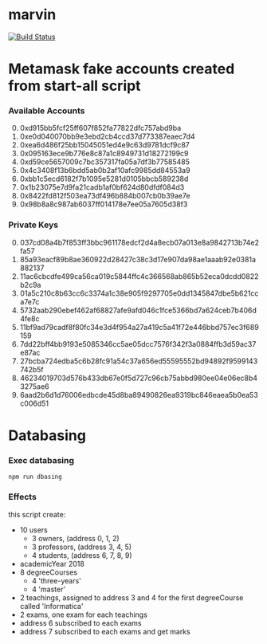 # marvin
[![Build Status](https://travis-ci.com/mtodescato/marvin.svg?token=R8wzNYi4NLcvzgP4seCd&branch=master)](https://travis-ci.com/mtodescato/marvin)

# Metamask fake accounts created from start-all script

### Available Accounts
0. 0xd915bb5fcf25ff607f852fa77822dfc757abd9ba
1. 0xe0d040070bb9e3ebd2cb4ccd37d773387eaec7d4
2. 0xea6d486f25bb15045051ed4e9c63d9781dcf9c87
3. 0x095163ece9b776e8c87a1c8949731d18272199c9
4. 0xd59ce5657009c7bc357317fa05a7df3b77585485
5. 0x4c3408f13b6bdd5ab0b2af10afc9985dd84553a9
6. 0xbb1c5ecd6182f7b1095e5281d0105bbcb589238d
7. 0x1b23075e7d9fa21cadb1af0bf624d80dfdf084d3
8. 0x8422fd812f503ea73df496b884b007cb0b39ae7e
9. 0x98b8a8c987ab6037ff014178e7ee05a7605d38f3

### Private Keys
0. 037cd08a4b7f853ff3bbc961178edcf2d4a8ecb07a013e8a9842713b74e2fa57
1. 85a93eacf89b8ae360922d28427c38c3d17e907da98ae1aaab92e0381a882137
2. 11ac6cbcdfe499ca56ca019c5844ffc4c366568ab865b52eca0dcdd0822b2c9a
3. 01a5c210c8b63cc6c3374a1c38e905f9297705e0dd1345847dbe5b621cca7e7c
4. 5732aab290ebef462af68827afe9afd046c1fce5366bd7a624ceb7b406d4fe8c
5. 11bf9ad79cadf8f80fc34e3d4f954a27a419c5a41f72e446bbd757ec3f689159
6. 7dd22bff4bb9193e5085346cc5ae05dcc7576f342f3a0884ffb3d59ac37e87ac
7. 27bcba724edba5c6b28fc91a54c37a656ed55595552bd94892f9599143742b5f
8. 46234019703d576b433db67e0f5d727c96cb75abbd980ee04e06ec8b43275ae6
9. 6aad2b6d1d76006edbcde45d8ba89490826ea9319bc846eaea5b0ea53c006d51 

# Databasing

### Exec databasing
```
npm run dbasing
```

### Effects
this script create:
- 10 users
  - 3 owners, (address 0, 1, 2)
  - 3 professors, (address 3, 4, 5)
  - 4 students, (address 6, 7, 8, 9)
- academicYear 2018
- 8 degreeCourses
  - 4 'three-years'
  - 4 'master'
- 2 teachings, assigned to address 3 and 4 for the first degreeCourse called 'Informatica'
- 2 exams, one exam for each teachings
- address 6 subscribed to each exams
- address 7 subscribed to each exams and get marks
